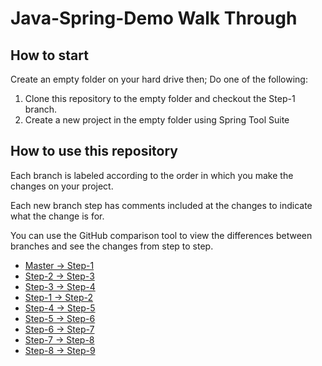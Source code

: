 # Java-Spring-Demo Walk Through

## How to start
Create an empty folder on your hard drive then;
Do one of the following:
1. Clone this repository to the empty folder and checkout the Step-1 branch.
2. Create a new project in the empty folder using Spring Tool Suite


## How to use this repository

Each branch is labeled according to the order in which you make the changes on your project. 

Each new branch step has comments included at the changes to indicate what the change is for.

You can use the GitHub comparison tool to view the differences between branches and see the changes from step to step.
* [Master -> Step-1](https://github.com/Xipooo/Java-Spring-Demo/compare/master...Step-1)
* [Step-2 -> Step-3](https://github.com/Xipooo/Java-Spring-Demo/compare/Step-2...Step-3)
* [Step-3 -> Step-4](https://github.com/Xipooo/Java-Spring-Demo/compare/Step-3...Step-4)
* [Step-1 -> Step-2](https://github.com/Xipooo/Java-Spring-Demo/compare/Step-1...Step-2)
* [Step-4 -> Step-5](https://github.com/Xipooo/Java-Spring-Demo/compare/Step-4...Step-5)
* [Step-5 -> Step-6](https://github.com/Xipooo/Java-Spring-Demo/compare/Step-5...Step-6)
* [Step-6 -> Step-7](https://github.com/Xipooo/Java-Spring-Demo/compare/Step-6...Step-7)
* [Step-7 -> Step-8](https://github.com/Xipooo/Java-Spring-Demo/compare/Step-7...Step-8)
* [Step-8 -> Step-9](https://github.com/Xipooo/Java-Spring-Demo/compare/Step-8...Step-9)